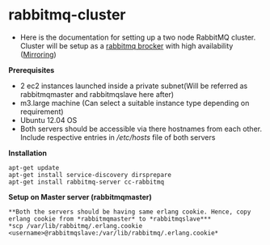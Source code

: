 # rabbitmq-cluster

 - Here is the documentation for setting up a two node RabbitMQ cluster. Cluster will be setup as a [rabbitmq brocker](https://www.rabbitmq.com/clustering.html) with high availability ([Mirroring](https://www.rabbitmq.com/ha.html)) 

**Prerequisites**
	
* 2 ec2 instances launched inside a private subnet(Will be referred as rabbitmqmaster and rabbitmqslave here after)
* m3.large machine (Can select a suitable instance type depending on requirement)
* Ubuntu 12.04 OS
* Both servers should be accessible via there hostnames from each other. Include respective entries in */etc/hosts* file of both servers
 	

**Installation**

	apt-get update
	apt-get install service-discovery dirsprepare
	apt-get install rabbitmq-server cc-rabbitmq
	
**Setup on Master server (rabbitmqmaster)**
	
	**Both the servers should be having same erlang cookie. Hence, copy erlang cookie from *rabbitmqmaster* to *rabbitmqslave***
	*scp /var/lib/rabbitmq/.erlang.cookie <username>@rabbitmqslave:/var/lib/rabbitmq/.erlang.cookie*

	

	
